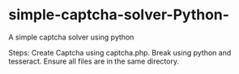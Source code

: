# simple-captcha-solver-Python-
A simple captcha solver using python

Steps:
Create Captcha using captcha.php.
Break using python and tesseract.
Ensure all files are in the same directory.
